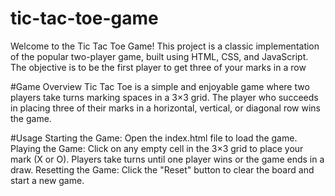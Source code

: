 # tic-tac-toe-game
Welcome to the Tic Tac Toe Game! This project is a classic implementation of the popular two-player game, built using HTML, CSS, and JavaScript. The objective is to be the first player to get three of your marks in a row

#Game Overview
Tic Tac Toe is a simple and enjoyable game where two players take turns marking spaces in a 3×3 grid. The player who succeeds in placing three of their marks in a horizontal, vertical, or diagonal row wins the game.

#Usage
Starting the Game: Open the index.html file to load the game.
Playing the Game: Click on any empty cell in the 3×3 grid to place your mark (X or O). Players take turns until one player wins or the game ends in a draw.
Resetting the Game: Click the "Reset" button to clear the board and start a new game.
